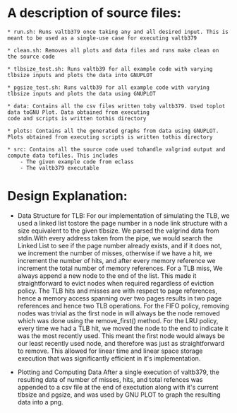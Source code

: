 # A description of source files:

    * run.sh: Runs valtb379 once taking any and all desired input. This is meant to be used as a single-use case for executing valtb379
    
    * clean.sh: Removes all plots and data files and runs make clean on the source code
    
    * tlbsize_test.sh: Runs valtb39 for all example code with varying tlbsize inputs and plots the data into GNUPLOT

    * pgsize_test.sh: Runs valtb39 for all example code with varying tlbsize inputs and plots the data using GNUPLOT

    * data: Contains all the csv files written toby valtb379. Used toplot data toGNU Plot. Data obtained from executing
    code and scripts is written tothis directory

    * plots: Contains all the generated graphs from data using GNUPLOT. Plots obtained from executing scripts is written tothis directory

    * src: Contains all the source code used tohandle valgrind output and compute data tofiles. This includes
        - The given example code from eclass
        - The valtb379 executable


# Design Explanation:

* Data Structure for TLB:
For our implementation of simulating the TLB, we used a linked list tostore the page number in a node link structure with a size equivalent to the given tlbsize. We parsed the valgrind data from stdin.With every address taken from the pipe, we would search the Linked List to see if the page number already exists, and if it does not, we increment the number of misses, otherwise if we have a hit, we increment the number of hits, and after every memory reference we increment the total number of memory references. For a TLB miss, We always append a new node to the end of the list. This made it straightforward to evict nodes when required regardless of eviction policy. The TLB hits and misses are with respect to page references, hence a memory access spanning over two pages results in two page references and hence two TLB operations.
For the FIFO policy, removing nodes was trivial as the first node in will always be the node removed which was done using the remove_first() method. For the LRU policy, every time we had a TLB hit, we moved the node to the end to indicate it was the most recently used. This meant the first node would always be our least recently used node, and therefore was just as straightforward to remove. This allowed for linear time and linear space storage execution that was significantly efficient in it's implementation.

* Plotting and Computing Data
After a single execution of valtb379, the resulting data of number of misses, hits, and total refences was appended to a csv file at the end of exectution along with it's current tlbsize and pgsize, and was used by GNU PLOT to graph the resulting data into a png.
